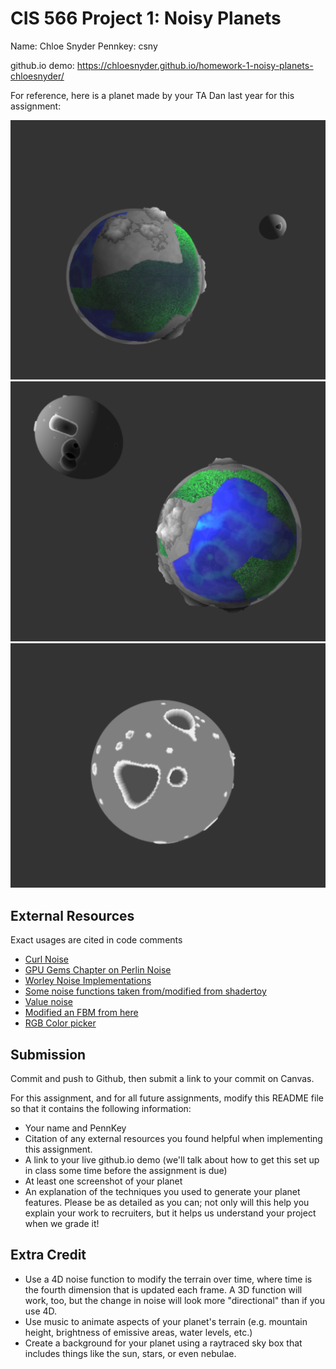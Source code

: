 # CIS 566 Project 1: Noisy Planets

Name: Chloe Snyder
Pennkey: csny

github.io demo: https://chloesnyder.github.io/homework-1-noisy-planets-chloesnyder/

For reference, here is a planet made by your TA Dan last year for this
assignment:

![](planet1.png)
![](planet2.png)
![](moon.png)

## External Resources
Exact usages are cited in code comments
- [Curl Noise](https://petewerner.blogspot.com/2015/02/intro-to-curl-noise.html)
- [GPU Gems Chapter on Perlin Noise](http://developer.download.nvidia.com/books/HTML/gpugems/gpugems_ch05.html)
- [Worley Noise Implementations](https://thebookofshaders.com/12/)
- [Some noise functions taken from/modified from shadertoy](https://www.shadertoy.com/view/4dS3Wd)
- [Value noise](http://www.iquilezles.org/www/articles/morenoise/morenoise.htm)
- [Modified an FBM from here](https://shaderfrog.com/app/editor)
- [RGB Color picker](https://www.rapidtables.com/web/color/RGB_Color.html)


## Submission
Commit and push to Github, then submit a link to your commit on Canvas.

For this assignment, and for all future assignments, modify this README file
so that it contains the following information:
- Your name and PennKey
- Citation of any external resources you found helpful when implementing this
assignment.
- A link to your live github.io demo (we'll talk about how to get this set up
in class some time before the assignment is due)
- At least one screenshot of your planet
- An explanation of the techniques you used to generate your planet features.
Please be as detailed as you can; not only will this help you explain your work
to recruiters, but it helps us understand your project when we grade it!

## Extra Credit
- Use a 4D noise function to modify the terrain over time, where time is the
fourth dimension that is updated each frame. A 3D function will work, too, but
the change in noise will look more "directional" than if you use 4D.
- Use music to animate aspects of your planet's terrain (e.g. mountain height,
brightness of emissive areas, water levels, etc.)
- Create a background for your planet using a raytraced sky box that includes
things like the sun, stars, or even nebulae.

